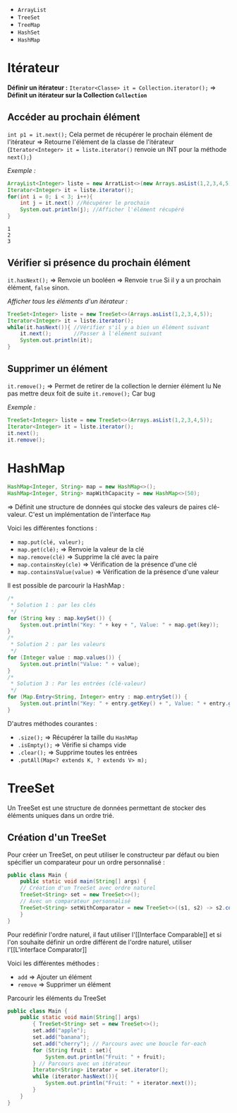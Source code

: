 - `ArrayList`
- `TreeSet`
- `TreeMap`
- `HashSet`
- `HashMap`


# Itérateur
**Définir un itérateur :** `Iterator<Classe> it = Collection.iterator();`
⇒ **Définit un itérateur sur la Collection `Collection`**

## Accéder au prochain élément
`int p1 = it.next();`
Cela permet de récupérer le prochain élément de l'itérateur
⇒ Retourne l'élément de la classe de l'itérateur (`Iterator<Integer> it = liste.iterator()` renvoie un INT pour la méthode `next();`)

*Exemple :*
```Java
ArrayList<Integer> liste = new ArratList<>(new Arrays.asList(1,2,3,4,5));
Iterator<Integer> it = liste.iterator();
for(int i = 0; i < 3; i++){
	int j = it.next() //Récupérer le prochain
	System.out.println(j); //Afficher l'élément récupéré
}
```
```sortie
1
2
3
```

## Vérifier si présence du prochain élément
`it.hasNext();` ⇒ Renvoie un booléen
⇒ Renvoie `true` Si il y a un prochain élément, `false` sinon.

*Afficher tous les éléments d'un itérateur :*
```Java
TreeSet<Integer> liste = new TreeSet<>(Arrays.asList(1,2,3,4,5));
Iterator<Integer> it = liste.iterator();
while(it.hasNext()){ //Vérifier s'il y a bien un élément suivant
	it.next();       //Passer à l'élément suivant
	System.out.println(it);
}
```

## Supprimer un élément
`it.remove();`
⇒ Permet de retirer de la collection le dernier élément lu
Ne pas mettre deux foit de suite `it.remove();` Car bug

*Exemple :*
```Java
TreeSet<Integer> liste = new TreeSet<>(Arrays.asList(1,2,3,4,5));
Iterator<Integer> it = liste.iterator();
it.next();
it.remove();
```

# HashMap
```Java
HashMap<Integer, String> map = new HashMap<>();
HashMap<Integer, String> mapWithCapacity = new HashMap<>(50);
```

⇒ Définit une structure de données qui stocke des valeurs de paires clé-valeur. C'est un implémentation de l'interface `Map`

Voici les différentes fonctions :
- `map.put(clé, valeur);`
- `map.get(clé);` ⇒ Renvoie la valeur de la clé
- `map.remove(clé)` ⇒ Supprime la clé avec la paire
- `map.containsKey(cle)` ⇒ Vérification de la présence d'une clé
- `map.containsValue(value)` ⇒ Vérification de la présence d'une valeur

Il est possible de parcourir la HashMap :

```java
/*
 * Solution 1 : par les clés
 */
for (String key : map.keySet()) {
	System.out.println("Key: " + key + ", Value: " + map.get(key));
}
/*
 * Solution 2 : par les valeurs
 */
for (Integer value : map.values()) {
    System.out.println("Value: " + value);
}
/*
 * Solution 3 : Par les entrées (clé-valeur)
 */
for (Map.Entry<String, Integer> entry : map.entrySet()) {
	System.out.println("Key: " + entry.getKey() + ", Value: " + entry.getValue());
}
```


D'autres méthodes courantes :
- `.size();` ⇒ Récupérer la taille du `HashMap`
- `.isEmpty();` ⇒ Vérifie si champs vide
- `.clear();` ⇒ Supprime toutes les entrées
- `.putAll(Map<? extends K, ? extends V> m);`


# TreeSet
Un TreeSet est une structure de données permettant de stocker des éléments uniques dans un ordre trié.

## Création d'un TreeSet
Pour créer un TreeSet, on peut utiliser le constructeur par défaut ou bien spécifier un comparateur pour un ordre personnalisé :
```Java
public class Main {
	public static void main(String[] args) {
	// Création d'un TreeSet avec ordre naturel
	TreeSet<String> set = new TreeSet<>();
	// Avec un comparateur personnalisé
	TreeSet<String> setWithComparator = new TreeSet<>((s1, s2) -> s2.compareTo(s1)); // Ordre décroissant
	}
}
```

Pour redéfinir l'ordre naturel, il faut utiliser l'[[Interface Comparable]] et si l'on souhaite définir un ordre différent de l'ordre naturel, utiliser l'[[L'interface Comparator]]

Voici les différentes méthodes  :
- `add` ⇒ Ajouter un élément
- `remove` ⇒ Supprimer un élément


Parcourir les éléments du TreeSet
```java
public class Main {
	public static void main(String[] args)
		{ TreeSet<String> set = new TreeSet<>();
		set.add("apple");
		set.add("banana");
		set.add("cherry"); // Parcours avec une boucle for-each
		for (String fruit : set){
			System.out.println("Fruit: " + fruit);
		} // Parcours avec un itérateur
		Iterator<String> iterator = set.iterator();
		while (iterator.hasNext()){
			System.out.println("Fruit: " + iterator.next());
		}
	}
}
```